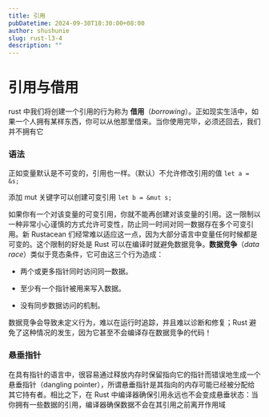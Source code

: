 ```yaml
---
title: 引用
pubDatetime: 2024-09-30T10:30:00+08:00
author: shushunie
slug: rust-l3-4
description: ""
---
```


# 引用与借用

rust 中我们将创建一个引用的行为称为 **借用**（_borrowing_）。正如现实生活中，如果一个人拥有某样东西，你可以从他那里借来。当你使用完毕，必须还回去，我们并不拥有它

### 语法

正如变量默认是不可变的，引用也一样。（默认）不允许修改引用的值 `let a = &s;`

添加 mut 关键字可以创建可变引用 `let b = &mut s;`

如果你有一个对该变量的可变引用，你就不能再创建对该变量的引用。这一限制以一种非常小心谨慎的方式允许可变性，防止同一时间对同一数据存在多个可变引用。新 Rustacean 们经常难以适应这一点，因为大部分语言中变量任何时候都是可变的。这个限制的好处是 Rust 可以在编译时就避免数据竞争。**数据竞争**（_data race_）类似于竞态条件，它可由这三个行为造成：

- 两个或更多指针同时访问同一数据。

- 至少有一个指针被用来写入数据。

- 没有同步数据访问的机制。

数据竞争会导致未定义行为，难以在运行时追踪，并且难以诊断和修复；Rust 避免了这种情况的发生，因为它甚至不会编译存在数据竞争的代码！

### 悬垂指针

在具有指针的语言中，很容易通过释放内存时保留指向它的指针而错误地生成一个 悬垂指针（dangling pointer），所谓悬垂指针是其指向的内存可能已经被分配给其它持有者。相比之下，在 Rust 中编译器确保引用永远也不会变成悬垂状态：当你拥有一些数据的引用，编译器确保数据不会在其引用之前离开作用域
